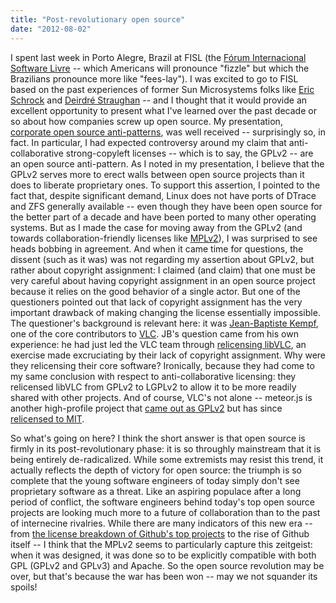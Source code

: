```yaml
---
title: "Post-revolutionary open source"
date: "2012-08-02"
---
```


I spent last week in Porto Alegre, Brazil at FISL (the [Fórum Internacional Software Livre](http://en.wikipedia.org/wiki/F%C3%B3rum_Internacional_Software_Livre) -- which Americans will pronounce "fizzle" but which the Brazilians pronounce more like "fees-lay"). I was excited to go to FISL based on the past experiences of former Sun Microsystems folks like [Eric Schrock](http://dtrace.org/blogs/eschrock/2005/06/03/fisl-day-3/) and [Deirdré Straughan](http://www.beginningwithi.com/comments/2009/07/06/fisl-10-sun-booth-show-floor/) -- and I thought that it would provide an excellent opportunity to present what I've learned over the past decade or so about how companies screw up open source. My presentation, [corporate open source anti-patterns](http://smartos.org/2012/07/27/corporate-open-source-anti-patterns-doing-it-wrong/), was well received -- surprisingly so, in fact. In particular, I had expected controversy around my claim that anti-collaborative strong-copyleft licenses -- which is to say, the GPLv2 -- are an open source anti-pattern. As I noted in my presentation, I believe that the GPLv2 serves more to erect walls between open source projects than it does to liberate proprietary ones. To support this assertion, I pointed to the fact that, despite significant demand, Linux does not have ports of DTrace and ZFS generally available -- even though they have been open source for the better part of a decade and have been ported to many other operating systems. But as I made the case for moving away from the GPLv2 (and towards collaboration-friendly licenses like [MPLv2](http://en.wikipedia.org/wiki/Mozilla_Public_License)), I was surprised to see heads bobbing in agreement. And when it came time for questions, the dissent (such as it was) was not regarding my assertion about GPLv2, but rather about copyright assignment: I claimed (and claim) that one must be very careful about having copyright assignment in an open source project because it relies on the good behavior of a single actor. But one of the questioners pointed out that lack of copyright assignment has the very important drawback of making changing the license essentially impossible. The questioner's background is relevant here: it was [Jean-Baptiste Kempf](http://www.jbkempf.com/), one of the core contributors to [VLC](http://www.videolan.org/vlc/index.html). JB's question came from his own experience: he had just led the VLC team through [relicensing libVLC](http://www.videolan.org/press/lgpl.html), an exercise made excruciating by their lack of copyright assignment. Why were they relicensing their core software? Ironically, because they had come to my same conclusion with respect to anti-collaborative licensing: they relicensed libVLC from GPLv2 to LGPLv2 to allow it to be more readily shared with other projects. And of course, VLC's not alone -- meteor.js is another high-profile project that [came out as GPLv2](http://news.ycombinator.com/item?id=3836749) but has since [relicensed to MIT](http://gigaom.com/cloud/meteor-relents-changes-licensing-on-popular-javascript-framework/).

So what's going on here? I think the short answer is that open source is firmly in its post-revolutionary phase: it is so throughly mainstream that it is being entirely de-radicalized. While some extremists may resist this trend, it actually reflects the depth of victory for open source: the triumph is so complete that the young software engineers of today simply don't see proprietary software as a threat. Like an aspiring populace after a long period of conflict, the software engineers behind today's top open source projects are looking much more to a future of collaboration than to the past of internecine rivalries. While there are many indicators of this new era -- from [the license breakdown of Github's top projects](http://www.flickr.com/photos/51724787@N06/6837508999/) to the rise of Github itself -- I think that the MPLv2 seems to particularly capture this zeitgeist: when it was designed, it was done so to be explicitly compatible with both GPL (GPLv2 and GPLv3) and Apache. So the open source revolution may be over, but that's because the war has been won -- may we not squander its spoils!
